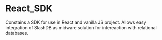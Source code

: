 # React_SDK
Constains a SDK for use in React and vanilla JS project. Allows easy integration of SlashDB as midware solution for intereaction with relational databases.
